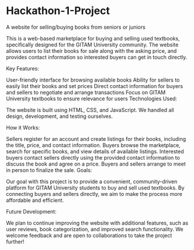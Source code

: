 # Hackathon-1-Project
A website for selling/buying books from seniors or juniors

This is a web-based marketplace for buying and selling used textbooks, specifically designed for the GITAM University community. The website allows users to list their books for sale along with the asking price, and provides contact information so interested buyers can get in touch directly.

Key Features:

User-friendly interface for browsing available books
Ability for sellers to easily list their books and set prices
Direct contact information for buyers and sellers to negotiate and arrange transactions
Focus on GITAM University textbooks to ensure relevance for users
Technologies Used:

The website is built using HTML, CSS, and JavaScript. We handled all design, development, and testing ourselves.

How it Works:

Sellers register for an account and create listings for their books, including the title, price, and contact information.
Buyers browse the marketplace, search for specific books, and view details of available listings.
Interested buyers contact sellers directly using the provided contact information to discuss the book and agree on a price.
Buyers and sellers arrange to meet in person to finalize the sale.
Goals:

Our goal with this project is to provide a convenient, community-driven platform for GITAM University students to buy and sell used textbooks. By connecting buyers and sellers directly, we aim to make the process more affordable and efficient.

Future Development:

We plan to continue improving the website with additional features, such as user reviews, book categorization, and improved search functionality. We welcome feedback and are open to collaborations to take the project further!
